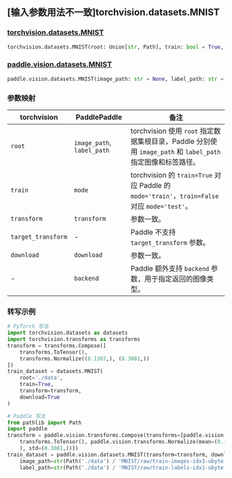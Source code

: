 ## [输入参数用法不一致]torchvision.datasets.MNIST

### [torchvision.datasets.MNIST](https://pytorch.org/vision/main/generated/torchvision.datasets.MNIST.html)

```python
torchvision.datasets.MNIST(root: Union[str, Path], train: bool = True, transform: Optional[Callable] = None, target_transform: Optional[Callable] = None, download: bool = False)
```

### [paddle.vision.datasets.MNIST](https://www.paddlepaddle.org.cn/documentation/docs/zh/api/paddle/vision/datasets/MNIST_cn.html)

```python
paddle.vision.datasets.MNIST(image_path: str = None, label_path: str = None, mode: str = 'train', transform: Callable = None, download: bool = True, backend: str = None)
```


### 参数映射

| torchvision | PaddlePaddle | 备注 |
| -------------------------------- | ---------------------------------- | ---- |
| `root`                           | `image_path`, `label_path`         | torchvision 使用 `root` 指定数据集根目录，Paddle 分别使用 `image_path` 和 `label_path` 指定图像和标签路径。|
| `train`                          | `mode`                              | torchvision 的 `train=True` 对应 Paddle 的 `mode='train'`，`train=False` 对应 `mode='test'`。|
| `transform`                      | `transform`                         | 参数一致。|
| `target_transform`               | -                                    | Paddle 不支持 `target_transform` 参数。|
| `download`                       | `download`                           | 参数一致。|
| -                                | `backend`                            | Paddle 额外支持 `backend` 参数，用于指定返回的图像类型。|

### 转写示例

```python
# PyTorch 写法
import torchvision.datasets as datasets
import torchvision.transforms as transforms
transform = transforms.Compose([
    transforms.ToTensor(),
    transforms.Normalize((0.1307,), (0.3081,))
])
train_dataset = datasets.MNIST(
    root='./data',
    train=True,
    transform=transform,
    download=True
)

# Paddle 写法
from pathlib import Path
import paddle
transform = paddle.vision.transforms.Compose(transforms=[paddle.vision.
    transforms.ToTensor(), paddle.vision.transforms.Normalize(mean=(0.1307,
    ), std=(0.3081,))])
train_dataset = paddle.vision.datasets.MNIST(transform=transform, download=True, mode='train',
    image_path=str(Path('./data') / 'MNIST/raw/train-images-idx3-ubyte.gz'), 
    label_path=str(Path('./data') / 'MNIST/raw/train-labels-idx1-ubyte.gz'))

```
